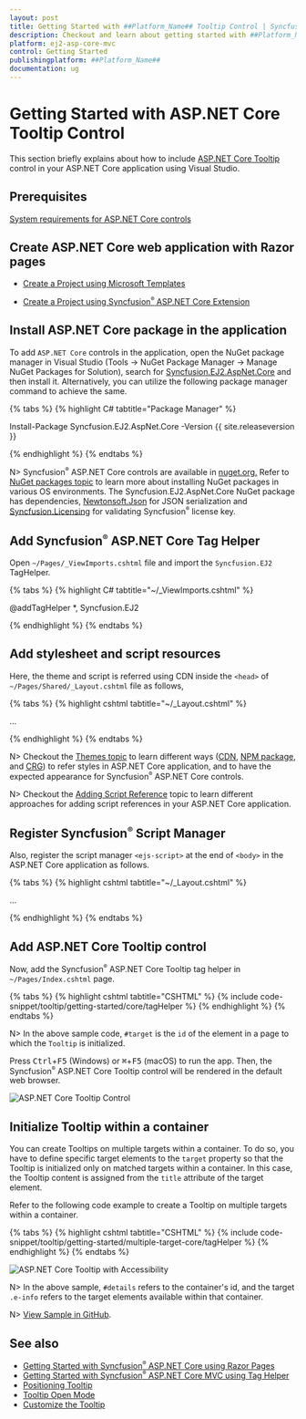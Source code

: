 ```yaml
---
layout: post
title: Getting Started with ##Platform_Name## Tooltip Control | Syncfusion
description: Checkout and learn about getting started with ##Platform_Name## Tooltip control of Syncfusion Essential JS 2 and more details.
platform: ej2-asp-core-mvc
control: Getting Started
publishingplatform: ##Platform_Name##
documentation: ug
---
```



# Getting Started with ASP.NET Core Tooltip Control

This section briefly explains about how to include [ASP.NET Core Tooltip](https://www.syncfusion.com/aspnet-core-ui-controls/tooltip) control in your ASP.NET Core application using Visual Studio.

## Prerequisites

[System requirements for ASP.NET Core controls](https://ej2.syncfusion.com/aspnetcore/documentation/system-requirements)

## Create ASP.NET Core web application with Razor pages

* [Create a Project using Microsoft Templates](https://learn.microsoft.com/en-us/aspnet/core/tutorials/razor-pages/razor-pages-start?view=aspnetcore-8.0&tabs=visual-studio#create-a-razor-pages-web-app)

* [Create a Project using Syncfusion<sup style="font-size:70%">&reg;</sup> ASP.NET Core Extension](https://ej2.syncfusion.com/aspnetcore/documentation/getting-started/project-template)

## Install ASP.NET Core package in the application

To add `ASP.NET Core` controls in the application, open the NuGet package manager in Visual Studio (Tools → NuGet Package Manager → Manage NuGet Packages for Solution), search for [Syncfusion.EJ2.AspNet.Core](https://www.nuget.org/packages/Syncfusion.EJ2.AspNet.Core/) and then install it.  Alternatively, you can utilize the following package manager command to achieve the same.

{% tabs %}
{% highlight C# tabtitle="Package Manager" %}

Install-Package Syncfusion.EJ2.AspNet.Core -Version {{ site.releaseversion }}

{% endhighlight %}
{% endtabs %}

N> Syncfusion<sup style="font-size:70%">&reg;</sup> ASP.NET Core controls are available in [nuget.org.](https://www.nuget.org/packages?q=syncfusion.EJ2) Refer to [NuGet packages topic](https://ej2.syncfusion.com/aspnetcore/documentation/nuget-packages) to learn more about installing NuGet packages in various OS environments. The Syncfusion.EJ2.AspNet.Core NuGet package has dependencies, [Newtonsoft.Json](https://www.nuget.org/packages/Newtonsoft.Json/) for JSON serialization and [Syncfusion.Licensing](https://www.nuget.org/packages/Syncfusion.Licensing/) for validating Syncfusion<sup style="font-size:70%">&reg;</sup> license key.

## Add Syncfusion<sup style="font-size:70%">&reg;</sup> ASP.NET Core Tag Helper
Open `~/Pages/_ViewImports.cshtml` file and import the `Syncfusion.EJ2` TagHelper.

{% tabs %}
{% highlight C# tabtitle="~/_ViewImports.cshtml" %}

@addTagHelper *, Syncfusion.EJ2

{% endhighlight %}
{% endtabs %}

## Add stylesheet and script resources

Here, the theme and script is referred using CDN inside the `<head>` of `~/Pages/Shared/_Layout.cshtml` file as follows,

{% tabs %}
{% highlight cshtml tabtitle="~/_Layout.cshtml" %}

<head>
    ...
    <!-- Syncfusion ASP.NET Core controls styles -->
    <link rel="stylesheet" href="https://cdn.syncfusion.com/ej2/{{ site.ej2version }}/fluent.css" />
    <!-- Syncfusion ASP.NET Core controls scripts -->
    <script src="https://cdn.syncfusion.com/ej2/{{ site.ej2version }}/dist/ej2.min.js"></script>
</head>

{% endhighlight %}
{% endtabs %}

N> Checkout the [Themes topic](https://ej2.syncfusion.com/aspnetcore/documentation/appearance/theme) to learn different ways ([CDN](https://ej2.syncfusion.com/aspnetcore/documentation/common/adding-script-references#cdn-reference), [NPM package](https://ej2.syncfusion.com/aspnetcore/documentation/common/adding-script-references#node-package-manager-npm), and [CRG](https://ej2.syncfusion.com/aspnetcore/documentation/common/custom-resource-generator)) to refer styles in ASP.NET Core application, and to have the expected appearance for Syncfusion<sup style="font-size:70%">&reg;</sup> ASP.NET Core controls.

N> Checkout the [Adding Script Reference](https://ej2.syncfusion.com/aspnetcore/documentation/common/adding-script-references) topic to learn different approaches for adding script references in your ASP.NET Core application.

## Register Syncfusion<sup style="font-size:70%">&reg;</sup> Script Manager

Also, register the script manager `<ejs-script>` at the end of `<body>` in the ASP.NET Core application as follows.

{% tabs %}
{% highlight cshtml tabtitle="~/_Layout.cshtml" %}

<body>
    ...
    <!-- Syncfusion ASP.NET Core Script Manager -->
    <ejs-scripts></ejs-scripts>
</body>

{% endhighlight %}
{% endtabs %}

## Add ASP.NET Core Tooltip control

Now, add the Syncfusion<sup style="font-size:70%">&reg;</sup> ASP.NET Core Tooltip tag helper in `~/Pages/Index.cshtml` page.

{% tabs %}
{% highlight cshtml tabtitle="CSHTML" %}
{% include code-snippet/tooltip/getting-started/core/tagHelper %}
{% endhighlight %}
{% endtabs %}

N> In the above sample code, `#target` is the `id` of the element in a page to which the `Tooltip` is initialized.

Press <kbd>Ctrl</kbd>+<kbd>F5</kbd> (Windows) or <kbd>⌘</kbd>+<kbd>F5</kbd> (macOS) to run the app. Then, the Syncfusion<sup style="font-size:70%">&reg;</sup> ASP.NET Core Tooltip control will be rendered in the default web browser.

![ASP.NET Core Tooltip Control](images/tooltip.PNG)

## Initialize Tooltip within a container

You can create Tooltips on multiple targets within a container. To do so, you have to define specific target elements to the `target` property so that the Tooltip is initialized only on matched targets within a container. In this case, the Tooltip content is assigned from the `title` attribute of the target element.

Refer to the following code example to create a Tooltip on multiple targets within a container.

{% tabs %}
{% highlight cshtml tabtitle="CSHTML" %}
{% include code-snippet/tooltip/getting-started/multiple-target-core/tagHelper %}
{% endhighlight %}
{% endtabs %}

![ASP.NET Core Tooltip with Accessibility](./images/tooltip-container.png)

N> In the above sample, `#details` refers to the container's id, and the target `.e-info` refers to the target elements available within that container.

N> [View Sample in GitHub](https://github.com/SyncfusionExamples/ASP-NET-Core-Getting-Started-Examples/tree/main/Tooltip/ASP.NET%20Core%20Tag%20Helper%20Examples).

## See also

* [Getting Started with Syncfusion<sup style="font-size:70%">&reg;</sup> ASP.NET Core using Razor Pages](https://ej2.syncfusion.com/aspnetcore/documentation/getting-started/razor-pages)
* [Getting Started with Syncfusion<sup style="font-size:70%">&reg;</sup> ASP.NET Core MVC using Tag Helper](https://ej2.syncfusion.com/aspnetcore/documentation/getting-started/aspnet-core-mvc-taghelper)
* [Positioning Tooltip](./position)
* [Tooltip Open Mode](./open-mode)
* [Customize the Tooltip](./customization)